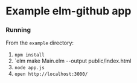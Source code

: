 # Example elm-github app

### Running

From the `example` directory:

1. `npm install`
1. `elm make Main.elm --output public/index.html
1. `node app.js`
1. `open http://localhost:3000/`
